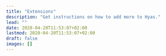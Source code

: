 ```yaml
---
title: "Extensions"
description: "Get instructions on how to add more to Hyas."
lead: ""
date: 2020-04-20T11:53:07+02:00
lastmod: 2020-04-20T11:53:07+02:00
draft: false
images: []
---
```

